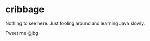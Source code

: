 cribbage
========

Nothing to see here.  Just fooling around and learning Java slowly.

Tweet me @jbg
